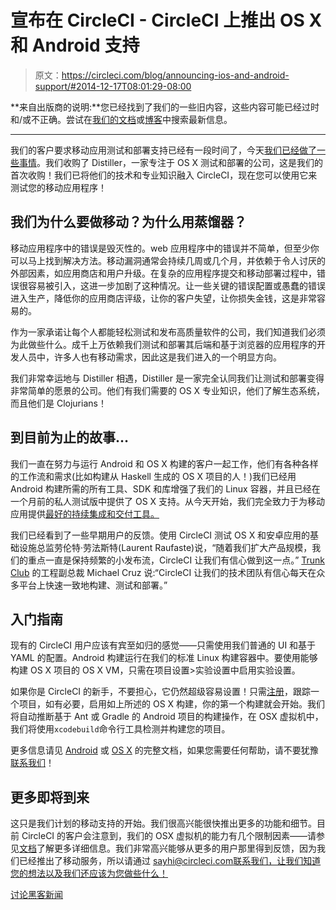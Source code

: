 # 宣布在 CircleCI - CircleCI 上推出 OS X 和 Android 支持

> 原文：<https://circleci.com/blog/announcing-ios-and-android-support/#2014-12-17T08:01:29-08:00>

**来自出版商的说明:**您已经找到了我们的一些旧内容，这些内容可能已经过时和/或不正确。尝试在[我们的文档](https://circleci.com/docs/)或[博客](https://circleci.com/blog/)中搜索最新信息。

* * *

我们的客户要求移动应用测试和部署支持已经有一段时间了，今天[我们已经做了一些事情](https://circleci.com/execution-environments/)。我们收购了 Distiller，一家专注于 OS X 测试和部署的公司，这是我们的首次收购！我们已将他们的技术和专业知识融入 CircleCI，现在您可以使用它来测试您的移动应用程序！

## 我们为什么要做移动？为什么用蒸馏器？

移动应用程序中的错误是毁灭性的。web 应用程序中的错误并不简单，但至少你可以马上找到解决方法。移动漏洞通常会持续几周或几个月，并依赖于令人讨厌的外部因素，如应用商店和用户升级。在复杂的应用程序提交和移动部署过程中，错误很容易被引入，这进一步加剧了这种情况。让一些关键的错误配置或愚蠢的错误进入生产，降低你的应用商店评级，让你的客户失望，让你损失金钱，这是非常容易的。

作为一家承诺让每个人都能轻松测试和发布高质量软件的公司，我们知道我们必须为此做些什么。成千上万依赖我们测试和部署其后端和基于浏览器的应用程序的开发人员中，许多人也有移动需求，因此这是我们进入的一个明显方向。

我们非常幸运地与 Distiller 相遇，Distiller 是一家完全认同我们让测试和部署变得非常简单的愿景的公司。他们有我们需要的 OS X 专业知识，他们了解生态系统，而且他们是 Clojurians！

## 到目前为止的故事…

我们一直在努力与运行 Android 和 OS X 构建的客户一起工作，他们有各种各样的工作流和需求(比如构建从 Haskell 生成的 OS X 项目的人！)我们已经用 Android 构建所需的所有工具、SDK 和库增强了我们的 Linux 容器，并且已经在一个月前的私人测试版中提供了 OS X 支持。从今天开始，我们完全致力于为移动应用提供[最好的持续集成和交付工具。](https://circleci.com/execution-environments/)

我们已经看到了一些早期用户的反馈。使用 CircleCI 测试 OS X 和安卓应用的基础设施总监劳伦特·劳法斯特(Laurent Raufaste)说，“随着我们扩大产品规模，我们的重点一直是保持频繁的小发布流，CircleCI 让我们有信心做到这一点。” [Trunk Club](https://www.trunkclub.com/) 的工程副总裁 Michael Cruz 说:“CircleCI 让我们的技术团队有信心每天在众多平台上快速一致地构建、测试和部署。”

## 入门指南

现有的 CircleCI 用户应该有宾至如归的感觉——只需使用我们普通的 UI 和基于 YAML 的配置。Android 构建运行在我们的标准 Linux 构建容器中。要使用能够构建 OS X 项目的 OS X VM，只需在项目设置>实验设置中启用实验设置。

如果你是 CircleCI 的新手，不要担心，它仍然超级容易设置！只需[注册](https://circleci.com/execution-environments/)，跟踪一个项目，如有必要，启用如上所述的 OS X 构建，你的第一个构建就会开始。我们将自动推断基于 Ant 或 Gradle 的 Android 项目的构建操作，在 OSX 虚拟机中，我们将使用`xcodebuild`命令行工具检测并构建您的项目。

更多信息请见 [Android](https://circleci.com/docs/1.0/android/) 或 [OS X](https://circleci.com/docs/1.0/ios-builds-on-os-x/) 的完整文档，如果您需要任何帮助，请不要犹豫[联系我们](mailto:sayhi@circleci.com)！

## 更多即将到来

这只是我们计划的移动支持的开始。我们很高兴能很快推出更多的功能和细节。目前 CircleCI 的客户会注意到，我们的 OSX 虚拟机的能力有几个限制因素——请参见[文档](https://circleci.com/docs/1.0/ios-builds-on-os-x/#constraints-on-os-x-based-builds)了解更多详细信息。我们非常高兴能够从更多的用户那里得到反馈，因为我们已经推出了移动服务，所以请通过 sayhi@circleci.com[联系我们，让我们知道您的想法以及我们还应该为您做些什么！](mailto:sayhi@circle.com)

[讨论黑客新闻](https://news.ycombinator.com/item?id=8762784)
